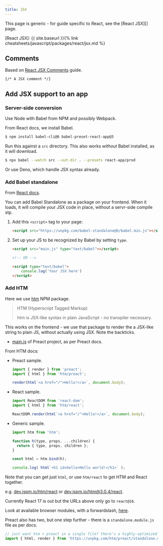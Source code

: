 ```yaml
---
title: JSX
---
```


This page is generic - for guide specific to React, see the [React JSX][] page.

[React JSX]: {{ site.baseurl }}{% link cheatsheets/javascript/packages/react/jsx.md %}


## Comments

Based on [React JSX Comments](https://wesbos.com/react-jsx-comments/) guide.

```
{/* A JSX comment */}
```


## Add JSX support to an app

### Server-side conversion

Use Node with Babel from NPM and possibly Webpack.

From React docs, we install Babel.

```sh
$ npm install babel-cli@6 babel-preset-react-app@3
```

Run this against a `src` directory. This also works _without_ Babel installed, as it will download.

```sh
$ npx babel --watch src --out-dir . --presets react-app/prod
```

Or use Deno, which handle JSX syntax already.

### Add Babel standalone

From [React docs](https://reactjs.org/docs/add-react-to-a-website.html).

You can add Babel Standalone as a package on your frontend. When it loads, it will compile your JSX code in place, without a servr-side compile stp.

1. Add this `<script>` tag to your page:
    ```html
    <script src="https://unpkg.com/babel-standalone@6/babel.min.js"></script>
    ```
2. Set up your JS to be recognized by Babel by setting `type`.
    ```html
    <script src="main.js" type="text/babel"></script>

    <!-- OR -->

    <script type="text/babel">
        console.log('Your JSX here')
    </script>
    ```

### Add HTM

Here we use [htm](https://www.npmjs.com/package/htm) NPM package.

> HTM (Hyperscript Tagged Markup)
>
> htm is JSX-like syntax in plain JavaScript - no transpiler necessary.

This works on the frontend -  we use that package to render the a JSX-like string to plain JS, without actually using JSX. Note the backticks.

- [main.js](https://github.com/MichaelCurrin/preact-frontend-quickstart/blob/main/main.js) of Preact project, as per Preact docs.

From HTM docs:

- Preact sample.
    ```javascript
    import { render } from 'preact';
    import { html } from 'htm/preact';

    render(html`<a href="/">Hello!</a>`, document.body);
    ```
- React sample.
    ```javascript
    import ReactDOM from 'react-dom';
    import { html } from 'htm/react';

    ReactDOM.render(html`<a href="/">Hello!</a>`, document.body);
    ```
- Generic sample.
    ```javascript
    import htm from 'htm';

    function h(type, props, ...children) {
      return { type, props, children };
    }

    const html = htm.bind(h);

    console.log( html`<h1 id=hello>Hello world!</h1>` );
    ```

Note that you can get just `html`, or use `htm/react` to get HTM and React together.

e.g. [dev.jspm.io/htm/react](https://dev.jspm.io/htm/react) or [dev.jspm.io/htm@3.0.4/react](https://dev.jspm.io/htm@3.0.4/react).

Currently React 17 is out but the URLs above only go to `react@16`.

Look at available browser modules, with a forwardslash, [here](https://dev.jspm.io/htm/react).

Preact also has two, but one step further - there is a `standalone.module.js` file as per docs.

```javascript
// just want htm + preact in a single file? there's a highly-optimized version of that:
import { html, render } from 'https://unpkg.com/htm/preact/standalone.module.js'
```
